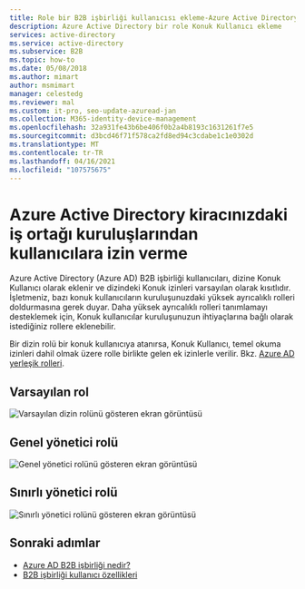 ```yaml
---
title: Role bir B2B işbirliği kullanıcısı ekleme-Azure Active Directory
description: Azure Active Directory bir role Konuk Kullanıcı ekleme
services: active-directory
ms.service: active-directory
ms.subservice: B2B
ms.topic: how-to
ms.date: 05/08/2018
ms.author: mimart
author: msmimart
manager: celestedg
ms.reviewer: mal
ms.custom: it-pro, seo-update-azuread-jan
ms.collection: M365-identity-device-management
ms.openlocfilehash: 32a931fe43b6be406f0b2a4b8193c1631261f7e5
ms.sourcegitcommit: d3bcd46f71f578ca2fd8ed94c3cdabe1c1e0302d
ms.translationtype: MT
ms.contentlocale: tr-TR
ms.lasthandoff: 04/16/2021
ms.locfileid: "107575675"
---
```

# <a name="grant-permissions-to-users-from-partner-organizations-in-your-azure-active-directory-tenant"></a>Azure Active Directory kiracınızdaki iş ortağı kuruluşlarından kullanıcılara izin verme

Azure Active Directory (Azure AD) B2B işbirliği kullanıcıları, dizine Konuk Kullanıcı olarak eklenir ve dizindeki Konuk izinleri varsayılan olarak kısıtlıdır. İşletmeniz, bazı konuk kullanıcıların kuruluşunuzdaki yüksek ayrıcalıklı rolleri doldurmasına gerek duyar. Daha yüksek ayrıcalıklı rolleri tanımlamayı desteklemek için, Konuk kullanıcılar kuruluşunuzun ihtiyaçlarına bağlı olarak istediğiniz rollere eklenebilir.

Bir dizin rolü bir konuk kullanıcıya atanırsa, Konuk Kullanıcı, temel okuma izinleri dahil olmak üzere rolle birlikte gelen ek izinlerle verilir. Bkz. [Azure AD yerleşik rolleri](https://docs.microsoft.com/azure/active-directory/roles/permissions-reference).

## <a name="default-role"></a>Varsayılan rol

![Varsayılan dizin rolünü gösteren ekran görüntüsü](./media/add-guest-to-role/default-role.png)

## <a name="global-administrator-role"></a>Genel yönetici rolü

![Genel yönetici rolünü gösteren ekran görüntüsü](./media/add-guest-to-role/global-admin-role.png)

## <a name="limited-administrator-role"></a>Sınırlı yönetici rolü

![Sınırlı yönetici rolünü gösteren ekran görüntüsü](./media/add-guest-to-role/limited-admin-role.png)

## <a name="next-steps"></a>Sonraki adımlar

- [Azure AD B2B işbirliği nedir?](what-is-b2b.md)
- [B2B işbirliği kullanıcı özellikleri](user-properties.md)
